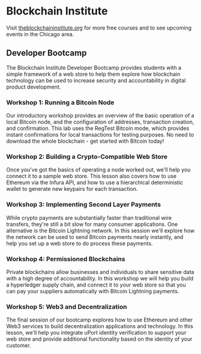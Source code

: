 # Blockchain Institute 

Visit [theblockchaininstitute.org]('https://theblockchaininstitute.org') for more free courses and to see upcoming events in the Chicago area.

## Developer Bootcamp
The Blockchain Institute Developer Bootcamp provides students with a simple framework of a web store to help them explore how blockchain technology can be used to increase security and accountability in digital product development. 

### Workshop 1: Running a Bitcoin Node
Our introductory workshop provides an overview of the basic operation of a local Bitcoin node, and the configuration of addresses, transaction creation, and confirmation. This lab uses the RegTest Bitcoin mode, which provides instant confirmations for local transactions for testing purposes. No need to download the whole blockchain - get started with Bitcoin today!

### Workshop 2: Building a Crypto-Compatible Web Store
Once you've got the basics of operating a node worked out, we'll help you connect it to a sample web store. This lesson also covers how to use Ethereum via the Infura API, and how to use a hierarchical deterministic wallet to generate new keypairs for each transaction. 

### Workshop 3: Implementing Second Layer Payments
While crypto payments are substantially faster than traditional wire transfers, they're still a bit slow for many consumer applications. One alternative is the Bitcoin Lightning network. In this session we'll explore how the network can be used to send Bitcoin payments nearly instantly, and help you set up a web store to do process these payments. 

### Workshop 4: Permissioned Blockchains
Private blockchains allow businesses and individuals to share sensitive data with a high degree of accountability. In this workshop we will help you build a hyperledger supply chain, and connect it to your web store so that you can pay your suppliers automatically with Bitcoin Lightning payments. 

### Workshop 5: Web3 and Decentralization
The final session of our bootcamp explores how to use Ethereum and other Web3 services to build decentralization applications and technology. In this lesson, we'll help you integrate uPort identity verification to support your web store and provide additional functionality based on the identity of your customer. 